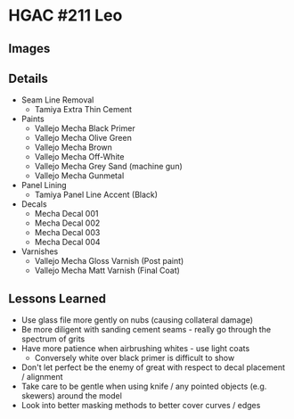 # HGAC #211 Leo
## Images

## Details
- Seam Line Removal
  - Tamiya Extra Thin Cement
- Paints
  - Vallejo Mecha Black Primer
  - Vallejo Mecha Olive Green
  - Vallejo Mecha Brown
  - Vallejo Mecha Off-White
  - Vallejo Mecha Grey Sand (machine gun)
  - Vallejo Mecha Gunmetal
- Panel Lining
  - Tamiya Panel Line Accent (Black)
- Decals
  - Mecha Decal 001
  - Mecha Decal 002
  - Mecha Decal 003
  - Mecha Decal 004
- Varnishes
  - Vallejo Mecha Gloss Varnish (Post paint)
  - Vallejo Mecha Matt Varnish (Final Coat)

## Lessons Learned
- Use glass file more gently on nubs (causing collateral damage)
- Be more diligent with sanding cement seams - really go through the spectrum of grits
- Have more patience when airbrushing whites - use light coats
  - Conversely white over black primer is difficult to show
- Don't let perfect be the enemy of great with respect to decal placement / alignment
- Take care to be gentle when using knife / any pointed objects (e.g. skewers) around the model
- Look into better masking methods to better cover curves / edges
